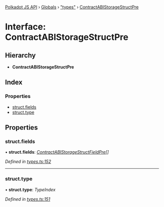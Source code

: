 [Polkadot JS API](../README.md) › [Globals](../globals.md) › ["types"](../modules/_types_.md) › [ContractABIStorageStructPre](_types_.contractabistoragestructpre.md)

# Interface: ContractABIStorageStructPre

## Hierarchy

* **ContractABIStorageStructPre**

## Index

### Properties

* [struct.fields](_types_.contractabistoragestructpre.md#struct.fields)
* [struct.type](_types_.contractabistoragestructpre.md#struct.type)

## Properties

###  struct.fields

• **struct.fields**: *[ContractABIStorageStructFieldPre](_types_.contractabistoragestructfieldpre.md)[]*

*Defined in [types.ts:152](https://github.com/polkadot-js/api/blob/bf8bed36ef/packages/api-contract/src/types.ts#L152)*

___

###  struct.type

• **struct.type**: *TypeIndex*

*Defined in [types.ts:151](https://github.com/polkadot-js/api/blob/bf8bed36ef/packages/api-contract/src/types.ts#L151)*
